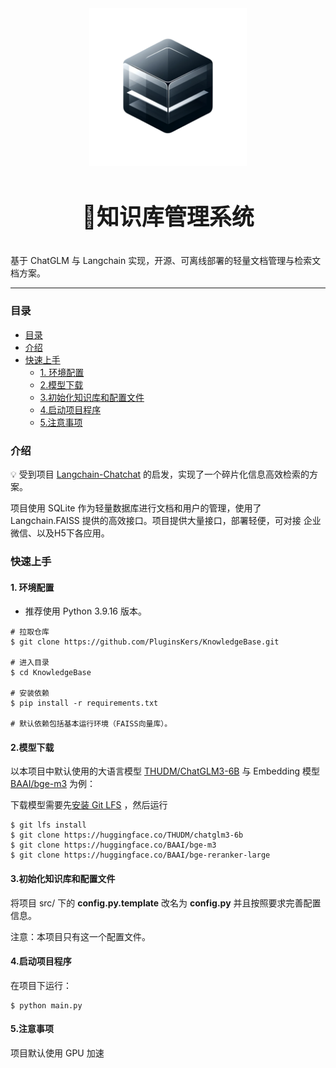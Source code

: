 <center>
<img width="50%" src="./assets/KnowledgeBase.png" />
<h3 style="font-size:36px;">📃知识库管理系统</h3>
</center>

基于 ChatGLM 与 Langchain 实现，开源、可离线部署的轻量文档管理与检索文档方案。

<hr />

### 目录

- [目录](#目录)
- [介绍](#介绍)
- [快速上手](#快速上手)
  - [1. 环境配置](#1-环境配置)
  - [2.模型下载](#2模型下载)
  - [3.初始化知识库和配置文件](#3初始化知识库和配置文件)
  - [4.启动项目程序](#4启动项目程序)
  - [5.注意事项](#5注意事项)

### 介绍

💡 受到项目 [Langchain-Chatchat](https://github.com/chatchat-space/Langchain-Chatchat) 的启发，实现了一个碎片化信息高效检索的方案。

项目使用 SQLite 作为轻量数据库进行文档和用户的管理，使用了 Langchain.FAISS 提供的高效接口。项目提供大量接口，部署轻便，可对接 企业微信、以及H5下各应用。

### 快速上手

#### 1. 环境配置

- 推荐使用 Python 3.9.16 版本。
  
```shell
# 拉取仓库
$ git clone https://github.com/PluginsKers/KnowledgeBase.git

# 进入目录
$ cd KnowledgeBase

# 安装依赖
$ pip install -r requirements.txt

# 默认依赖包括基本运行环境（FAISS向量库）。
```

#### 2.模型下载

以本项目中默认使用的大语言模型 [THUDM/ChatGLM3-6B](https://huggingface.co/THUDM/chatglm3-6b) 与 Embedding 模型 [BAAI/bge-m3](https://huggingface.co/BAAI/bge-m3) 为例：

下载模型需要先[安装 Git LFS](https://docs.github.com/zh/repositories/working-with-files/managing-large-files/installing-git-large-file-storage) ，然后运行

```shell
$ git lfs install
$ git clone https://huggingface.co/THUDM/chatglm3-6b
$ git clone https://huggingface.co/BAAI/bge-m3
$ git clone https://huggingface.co/BAAI/bge-reranker-large
```

#### 3.初始化知识库和配置文件

将项目 src/ 下的 **config.py.template** 改名为 **config.py** 并且按照要求完善配置信息。

注意：本项目只有这一个配置文件。

#### 4.启动项目程序

在项目下运行：

```shell
$ python main.py
```

#### 5.注意事项

项目默认使用 GPU 加速
 